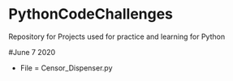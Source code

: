 # PythonCodeChallenges
Repository for Projects used for practice and learning  for Python

#June 7 2020
  * File = Censor_Dispenser.py
